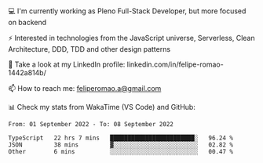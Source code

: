 💻 I'm currently working as Pleno Full-Stack Developer, but more focused on backend

⚡ Interested in technologies from the JavaScript universe, Serverless, Clean Architecture, DDD, TDD and other design patterns

👥 Take a look at my LinkedIn profile: linkedin.com/in/felipe-romao-1442a814b/

📫 How to reach me: feliperomao.a@gmail.com

📊 Check my stats from WakaTime (VS Code) and GitHub:

<!--START_SECTION:waka-->

```text
From: 01 September 2022 - To: 08 September 2022

TypeScript   22 hrs 7 mins   ████████████████████████░   96.24 %
JSON         38 mins         ▓░░░░░░░░░░░░░░░░░░░░░░░░   02.82 %
Other        6 mins          ░░░░░░░░░░░░░░░░░░░░░░░░░   00.47 %
```

<!--END_SECTION:waka-->
